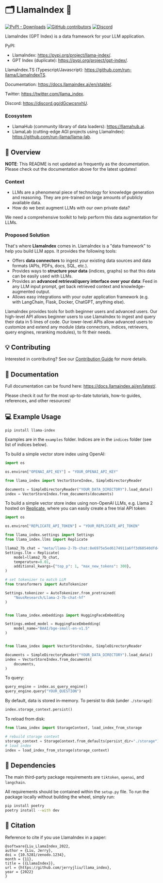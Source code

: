 # 🗂️ LlamaIndex 🦙

[![PyPI - Downloads](https://img.shields.io/pypi/dm/llama-index)](https://pypi.org/project/llama-index/)
[![GitHub contributors](https://img.shields.io/github/contributors/jerryjliu/llama_index)](https://github.com/jerryjliu/llama_index/graphs/contributors)
[![Discord](https://img.shields.io/discord/1059199217496772688)](https://discord.gg/dGcwcsnxhU)

LlamaIndex (GPT Index) is a data framework for your LLM application.

PyPI:

- LlamaIndex: https://pypi.org/project/llama-index/.
- GPT Index (duplicate): https://pypi.org/project/gpt-index/.

LlamaIndex.TS (Typescript/Javascript): https://github.com/run-llama/LlamaIndexTS.

Documentation: https://docs.llamaindex.ai/en/stable/.

Twitter: https://twitter.com/llama_index.

Discord: https://discord.gg/dGcwcsnxhU.

### Ecosystem

- LlamaHub (community library of data loaders): https://llamahub.ai.
- LlamaLab (cutting-edge AGI projects using LlamaIndex): https://github.com/run-llama/llama-lab.

## 🚀 Overview

**NOTE**: This README is not updated as frequently as the documentation. Please check out the documentation above for the latest updates!

### Context

- LLMs are a phenomenal piece of technology for knowledge generation and reasoning. They are pre-trained on large amounts of publicly available data.
- How do we best augment LLMs with our own private data?

We need a comprehensive toolkit to help perform this data augmentation for LLMs.

### Proposed Solution

That's where **LlamaIndex** comes in. LlamaIndex is a "data framework" to help you build LLM apps. It provides the following tools:

- Offers **data connectors** to ingest your existing data sources and data formats (APIs, PDFs, docs, SQL, etc.).
- Provides ways to **structure your data** (indices, graphs) so that this data can be easily used with LLMs.
- Provides an **advanced retrieval/query interface over your data**: Feed in any LLM input prompt, get back retrieved context and knowledge-augmented output.
- Allows easy integrations with your outer application framework (e.g. with LangChain, Flask, Docker, ChatGPT, anything else).

LlamaIndex provides tools for both beginner users and advanced users. Our high-level API allows beginner users to use LlamaIndex to ingest and query their data in
5 lines of code. Our lower-level APIs allow advanced users to customize and extend any module (data connectors, indices, retrievers, query engines, reranking modules),
to fit their needs.

## 💡 Contributing

Interested in contributing? See our [Contribution Guide](CONTRIBUTING.md) for more details.

## 📄 Documentation

Full documentation can be found here: https://docs.llamaindex.ai/en/latest/.

Please check it out for the most up-to-date tutorials, how-to guides, references, and other resources!

## 💻 Example Usage

```
pip install llama-index
```

Examples are in the `examples` folder. Indices are in the `indices` folder (see list of indices below).

To build a simple vector store index using OpenAI:

```python
import os

os.environ["OPENAI_API_KEY"] = "YOUR_OPENAI_API_KEY"

from llama_index import VectorStoreIndex, SimpleDirectoryReader

documents = SimpleDirectoryReader("YOUR_DATA_DIRECTORY").load_data()
index = VectorStoreIndex.from_documents(documents)
```

To build a simple vector store index using non-OpenAI LLMs, e.g. Llama 2 hosted on [Replicate](https://replicate.com/), where you can easily create a free trial API token:

```python
import os

os.environ["REPLICATE_API_TOKEN"] = "YOUR_REPLICATE_API_TOKEN"

from llama_index.settings import Settings
from llama_index.llms import Replicate

llama2_7b_chat = "meta/llama-2-7b-chat:8e6975e5ed6174911a6ff3d60540dfd4844201974602551e10e9e87ab143d81e"
Settings.llm = Replicate(
    model=llama2_7b_chat,
    temperature=0.01,
    additional_kwargs={"top_p": 1, "max_new_tokens": 300},
)

# set tokenizer to match LLM
from transformers import AutoTokenizer

Settings.tokenizer = AutoTokenizer.from_pretrained(
    "NousResearch/Llama-2-7b-chat-hf"
)


from llama_index.embeddings import HuggingFaceEmbedding

Settings.embed_model = HuggingFaceEmbedding(
    model_name="BAAI/bge-small-en-v1.5"
)


from llama_index import VectorStoreIndex, SimpleDirectoryReader

documents = SimpleDirectoryReader("YOUR_DATA_DIRECTORY").load_data()
index = VectorStoreIndex.from_documents(
    documents,
)
```

To query:

```python
query_engine = index.as_query_engine()
query_engine.query("YOUR_QUESTION")
```

By default, data is stored in-memory.
To persist to disk (under `./storage`):

```python
index.storage_context.persist()
```

To reload from disk:

```python
from llama_index import StorageContext, load_index_from_storage

# rebuild storage context
storage_context = StorageContext.from_defaults(persist_dir="./storage")
# load index
index = load_index_from_storage(storage_context)
```

## 🔧 Dependencies

The main third-party package requirements are `tiktoken`, `openai`, and `langchain`.

All requirements should be contained within the `setup.py` file.
To run the package locally without building the wheel, simply run:

```bash
pip install poetry
poetry install --with dev
```

## 📖 Citation

Reference to cite if you use LlamaIndex in a paper:

```
@software{Liu_LlamaIndex_2022,
author = {Liu, Jerry},
doi = {10.5281/zenodo.1234},
month = {11},
title = {{LlamaIndex}},
url = {https://github.com/jerryjliu/llama_index},
year = {2022}
}
```
